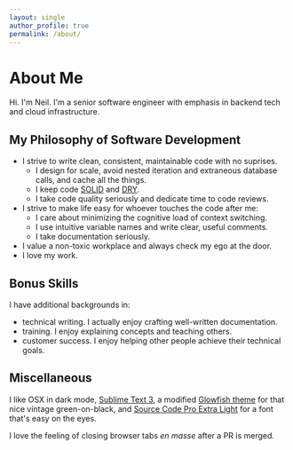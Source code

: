 ```yaml
---
layout: single
author_profile: true
permalink: /about/
---
```


# About Me

Hi. I'm Neil. I'm a senior software engineer with emphasis in backend tech and cloud infrastructure.

## My Philosophy of Software Development
- I strive to write clean, consistent, maintainable code with no suprises.
  - I design for scale, avoid nested iteration and extraneous database calls, and cache all the things.
  - I keep code [SOLID](https://github.com/ryanmcdermott/clean-code-javascript#solid) and [DRY](https://en.wikipedia.org/wiki/Don%27t_repeat_yourself).
  - I take code quality seriously and dedicate time to code reviews.
- I strive to make life easy for whoever touches the code after me:
  - I care about minimizing the cognitive load of context switching. 
  - I use intuitive variable names and write clear, useful comments.
  - I take documentation seriously. 
- I value a non-toxic workplace and always check my ego at the door.
- I love my work.


## Bonus Skills

I have additional backgrounds in:
- technical writing. I actually enjoy crafting well-written documentation.
- training. I enjoy explaining concepts and teaching others.
- customer success. I enjoy helping other people achieve their technical goals.

## Miscellaneous

I like OSX in dark mode, [Sublime Text 3](https://www.sublimetext.com/3), a modified [Glowfish theme](https://github.com/czettnersandor/st3-glowfish-theme) for that nice vintage green-on-black, and [Source Code Pro Extra Light](https://github.com/adobe-fonts/source-code-pro) for a font that's easy on the eyes.

I love the feeling of closing browser tabs _en masse_ after a PR is merged.

